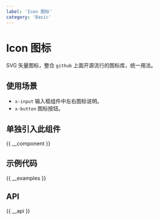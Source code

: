 ```yaml
---
label: 'Icon 图标'
category: 'Basic'
---
```


# Icon 图标

SVG 矢量图标，整合 `github` 上面开源流行的图标库，统一用法。

## 使用场景

- `x-input` 输入框组件中左右图标说明。
- `x-button` 图标按钮。

## 单独引入此组件

{{ __component }}

## 示例代码

{{ __examples }}

## API

{{ __api }}
